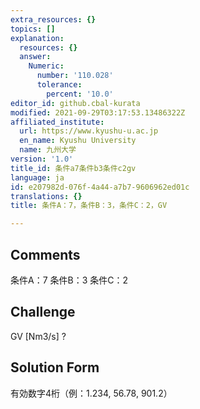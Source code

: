```yaml
---
extra_resources: {}
topics: []
explanation:
  resources: {}
  answer:
    Numeric:
      number: '110.028'
      tolerance:
        percent: '10.0'
editor_id: github.cbal-kurata
modified: 2021-09-29T03:17:53.13486322Z
affiliated_institute:
  url: https://www.kyushu-u.ac.jp
  en_name: Kyushu University
  name: 九州大学
version: '1.0'
title_id: 条件a7条件b3条件c2gv
language: ja
id: e207982d-076f-4a44-a7b7-9606962ed01c
translations: {}
title: 条件A：7，条件B：3，条件C：2，GV

---
```


## Comments
条件A：7
条件B：3
条件C：2

## Challenge
GV [Nm3/s] ?

## Solution Form
有効数字4桁（例：1.234,  56.78,  901.2）




